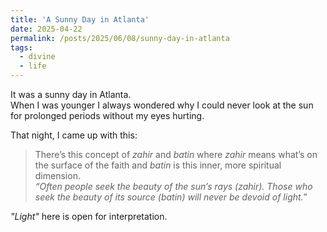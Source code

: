 ```yaml
---
title: 'A Sunny Day in Atlanta'
date: 2025-04-22
permalink: /posts/2025/06/08/sunny-day-in-atlanta
tags:
  - divine
  - life
---
```


It was a sunny day in Atlanta.   
When I was younger I always wondered why I could never look at the sun for prolonged periods without my eyes hurting.  
 
That night, I came up with this:

> There’s this concept of *zahir* and *batin* where *zahir* means what’s on the surface of the faith and *batin* is this inner, more spiritual dimension.  
> *“Often people seek the beauty of the sun’s rays (zahir). Those who seek the beauty of its source (batin) will never be devoid of light.”*

*"Light"* here is open for interpretation.

